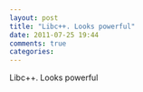 ```yaml
---
layout: post
title: "Libc++. Looks powerful"
date: 2011-07-25 19:44
comments: true
categories: 
---
```


Libc++. Looks powerful

